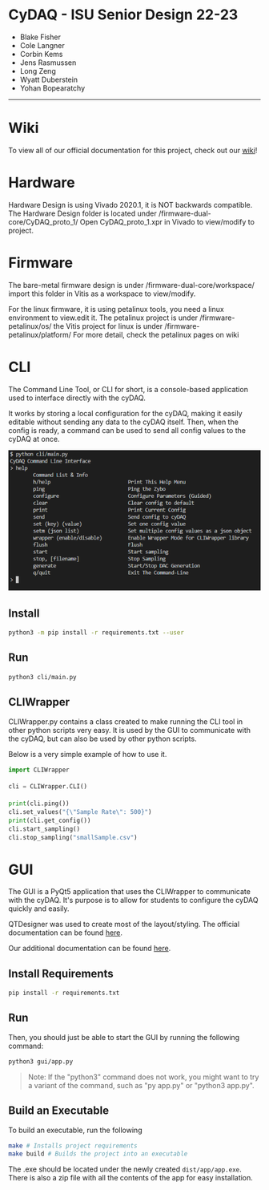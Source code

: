 # CyDAQ - ISU Senior Design 22-23
- Blake Fisher
- Cole Langner
- Corbin Kems
- Jens Rasmussen
- Long Zeng
- Wyatt Duberstein
- Yohan Bopearatchy
---

# Wiki
To view all of our official documentation for this project, check out our [wiki](https://git.ece.iastate.edu/sd/sdmay23-47/-/wikis/home)!

# Hardware
Hardware Design is using Vivado 2020.1, it is NOT backwards compatible.
The Hardware Design folder is located under /firmware-dual-core/CyDAQ_proto_1/
Open CyDAQ_proto_1.xpr in Vivado to view/modify to project.

# Firmware
The bare-metal firmware design is under /firmware-dual-core/workspace/ import this folder in Vitis as a workspace to view/modify.

For the linux firmware, it is using petalinux tools, you need a linux environment to view.edit it. The petalinux project is under /firmware-petalinux/os/ the Vitis project for linux is under /firmware-petalinux/platform/
For more detail, check the petalinux pages on wiki


# CLI
The Command Line Tool, or CLI for short, is a console-based application used to interface directly with the cyDAQ. 

It works by storing a local configuration for the cyDAQ, making it easily editable without sending any data to the cyDAQ itself. Then, when the config is ready, a command can be used to send all config values to the cyDAQ at once.  

![CLI Help Menu](images/CLI_Example.png)

## Install
```bash
python3 -m pip install -r requirements.txt --user
```

## Run
```bash
python3 cli/main.py
```

## CLIWrapper
CLIWrapper.py contains a class created to make running the CLI tool in other python scripts very easy. It is used by the GUI to communicate with the cyDAQ, but can also be used by other python scripts. 

Below is a very simple example of how to use it. 
```python
import CLIWrapper

cli = CLIWrapper.CLI()

print(cli.ping())
cli.set_values("{\"Sample Rate\": 500}")
print(cli.get_config())
cli.start_sampling()
cli.stop_sampling("smallSample.csv")
```

# GUI
The GUI is a PyQt5 application that uses the CLIWrapper to communicate with the cyDAQ. It's purpose is to allow for students to configure the cyDAQ quickly and easily. 

QTDesigner was used to create most of the layout/styling. The official documentation can be found [here](https://doc.qt.io/qt-5/qtdesigner-manual.html). 

Our additional documentation can be found [here](https://git.ece.iastate.edu/sd/sdmay23-47/-/wikis/GUI).

## Install Requirements
```bash
pip install -r requirements.txt
```

## Run
Then, you should just be able to start the GUI by running the following command:
```bash
python3 gui/app.py
```

> Note: If the "python3" command does not work, you might want to try a variant of the command, such as "py app.py" or "python3 app.py".

## Build an Executable
To build an executable, run the following

```bash
make # Installs project requirements
make build # Builds the project into an executable
```

The .exe should be located under the newly created ```dist/app/app.exe```. 
There is also a zip file with all the contents of the app for easy installation.




